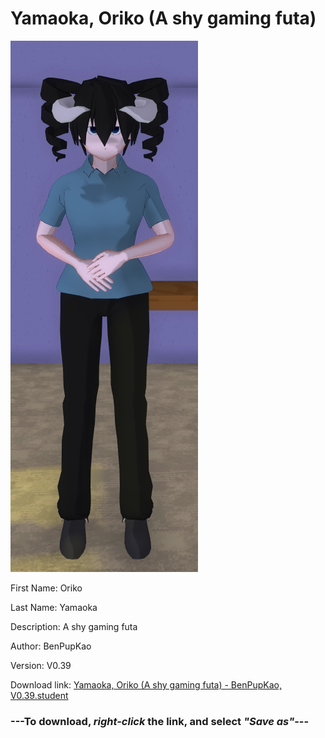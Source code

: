# Yamaoka, Oriko (A shy gaming futa)

<img src = "https://raw.githubusercontent.com/Arbiter1223/Daigaku-Gurashi-Custom-Students/master/Students/Files/Yamaoka%2C%20Oriko%20(A%20shy%20gaming%20futa).png">

First Name: Oriko

Last Name: Yamaoka

Description: A shy gaming futa

Author: BenPupKao

Version: V0.39

Download link: <a href="https://raw.githubusercontent.com/Arbiter1223/Daigaku-Gurashi-Custom-Students/master/Students/Files/Yamaoka%2C%20Oriko%20(A%20shy%20gaming%20futa)%20-%20BenPupKao%2C%20V0.39.student">Yamaoka, Oriko (A shy gaming futa) - BenPupKao, V0.39.student</a>

### ---**To download, _right-click_ the link, and select _"Save as"_**---
